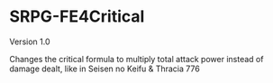 # SRPG-FE4Critical
Version 1.0

Changes the critical formula to multiply total attack power instead of damage dealt, like in Seisen no Keifu & Thracia 776
